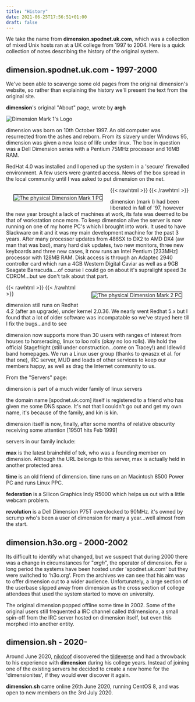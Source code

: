 ```yaml
---
title: "History"
date: 2021-06-25T17:56:51+01:00
draft: false
---
```


We take the name from **dimension.spodnet.uk.com**, which was a collection of mixed Unix hosts ran at a UK college from 1997 to 2004. Here is a quick collection of notes describing the history of the original system.

## dimension.spodnet.uk.com - 1997-2000

We've been able to scavenge some old pages from the original dimension's website, so rather than explaining the
    history we'll present the text from the original site.

**dimension**'s original "About" page, wrote by **argh**

![Dimension Mark 1's Logo](/img/old-dimension/index_dimname.gif)

dimension was born on 10th October 1997. An old computer was resurrected from the ashes and reborn. From its slavery under Windows 95, dimension was given a new lease of life under linux. The box in question was a Dell Dimension series with a Pentium 75MHz processor and 16MB RAM.

RedHat 4.0 was installed and I opened up the system in a 'secure' firewalled environment. A few users were granted access. News of the box spread in the local community until I was asked to put dimension on the net.

{{< rawhtml >}}
<img src="/img/old-dimension/dimold.gif" style="border: solid 1px; float: left; margin: 20px;"
    alt="The physical Dimension Mark 1 PC" />
{{< /rawhtml >}}

dimension (mark I) had been liberated in fall of '97, however the new year brought a lack of machines at work,
its fate was deemed to be that of workstation once more. To keep dimension alive the server is now running on
one of my home PC's which I brought into work. It used to have Slackware on it and it was my main development
machine for the past 3 years. After many processor updates from 486SX to DX2 to AMD DX4 (aw man that was bad),
many hard disk updates, two new monitors, three new keyboards and three new cases, it now runs an Intel Pentium
[233MHz] processor with 128MB RAM. Disk access is through an Adaptec 2940 controller card which run a 4GB
Western Digital Caviar as well as a 9GB Seagate Barracuda....of course I could go on about it's supralight speed
3x CDROM...but we don't talk about that part.

{{< rawhtml >}}
<img src="/img/old-dimension/dim1.gif" style="border: solid 1px; float: right; margin: 20px;"
    alt="The physical Dimension Mark 2 PC" />
{{< /rawhtml >}}

dimension still runs on Redhat 4.2 (after an upgrade), under kernel 2.0.36. We nearly went Redhat 5.x but I found that a lot of older software was incompatable so we've stayed here till I fix the bugs...and to see

dimension now supports more than 30 users with ranges of interest from houses to horseracing, linux to loo rolls (okay no loo rolls). We hold the official Stagefright (still under construction...come on Tracey!) and Idlewild band homepages. We run a Linux user group (thanks to qwaszx et al. for that one), IRC server, MUD and loads of other services to keep our members happy, as well as drag the Internet community to us.

From the "Servers" page:

dimension is part of a much wider family of linux servers

the domain name [spodnet.uk.com] itself is registered to a friend who has given me some DNS space. It's not that
    I couldn't go out and get my own name, it's because of the family, and kin is kin.

dimension itself is now, finally, after some months of relative obscurity receiving some attention [19501 hits
    Feb 1999]

servers in our family include:

**max** is the latest brainchild of tek, who was a founding member on dimension. Although the URL belongs to
    this server, max is actually held in another protected area.

**time** is an old friend of dimension. time runs on an Macintosh 8500 Power PC and runs Linux PPC.

**federation** is a Silicon Graphics Indy R5000 which helps us out with a little webcam problem.

**revolution** is a Dell Dimension P75T overclocked to 90MHz. it's owned by scrump who's been a user of
    dimension for many a year...well almost from the start.

## dimension.h3o.org - 2000-2002

Its difficult to identify what changed, but we suspect that during 2000 there was a change in circumstances for
    "<i>argh</i>", the operator of dimension. For a long period the systems have been hosted under 'spodnet.uk.com'
    but they were switched to 'h3o.org'. From the archives we can see that his aim was to offer dimension out to a
    wider audience. Unfortunately, a large section of the userbase slipped away from dimension as the cross section of
    college attendees that used the system started to move on university.

The original dimension popped offline some time in 2002. Some of the original users still frequented a IRC
    channel called
    #dimensionx, a small spin-off from the IRC server hosted on dimension itself, but even this morphed into another
    entity.

## dimension.sh - 2020-

Around June 2020, [nikdoof](/~nikdoof) discovered the [tildeverse](https://tildeverse.org/)
    and had
    a throwback to his experience with **dimension** during his college years. Instead of joining one of the
    existing servers
    he decided to create a new home for the 'dimensionites', if they would ever discover it again.

**dimension.sh** came online 26th June 2020, running CentOS 8, and was open to new members on the 3rd July
    2020.